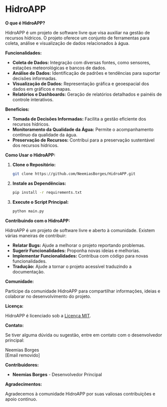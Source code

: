 # HidroAPP

**O que é HidroAPP?**

HidroAPP é um projeto de software livre que visa auxiliar na gestão de recursos hídricos. O projeto oferece um conjunto de ferramentas para coleta, análise e visualização de dados relacionados à água.

**Funcionalidades:**

* **Coleta de Dados:** Integração com diversas fontes, como sensores, estações meteorológicas e bancos de dados.
* **Análise de Dados:** Identificação de padrões e tendências para suportar decisões informadas.
* **Visualização de Dados:** Representação gráfica e geoespacial dos dados em gráficos e mapas.
* **Relatórios e Dashboards:** Geração de relatórios detalhados e painéis de controle interativos.

**Benefícios:**

* **Tomada de Decisões Informadas:** Facilita a gestão eficiente dos recursos hídricos.
* **Monitoramento da Qualidade da Água:** Permite o acompanhamento contínuo da qualidade da água.
* **Preservação de Recursos:** Contribui para a preservação sustentável dos recursos hídricos.

**Como Usar o HidroAPP:**

1. **Clone o Repositório:**

   ```bash
   git clone https://github.com/NeemiasBorges/HidroAPP.git
   ```

2. **Instale as Dependências:**

   ```bash
   pip install -r requirements.txt
   ```

3. **Execute o Script Principal:**

   ```bash
   python main.py
   ```

**Contribuindo com o HidroAPP:**

HidroAPP é um projeto de software livre e aberto à comunidade. Existem várias maneiras de contribuir:

* **Relatar Bugs:** Ajude a melhorar o projeto reportando problemas.
* **Sugerir Funcionalidades:** Proponha novas ideias e melhorias.
* **Implementar Funcionalidades:** Contribua com código para novas funcionalidades.
* **Tradução:** Ajude a tornar o projeto acessível traduzindo a documentação.

**Comunidade:**

Participe da comunidade HidroAPP para compartilhar informações, ideias e colaborar no desenvolvimento do projeto.

**Licença:**

HidroAPP é licenciado sob a [Licença MIT](https://opensource.org/licenses/MIT).

**Contato:**

Se tiver alguma dúvida ou sugestão, entre em contato com o desenvolvedor principal:

Neemias Borges  
[Email removido]

**Contribuidores:**

* **Neemias Borges** - Desenvolvedor Principal

**Agradecimentos:**

Agradecemos à comunidade HidroAPP por suas valiosas contribuições e apoio contínuo.
